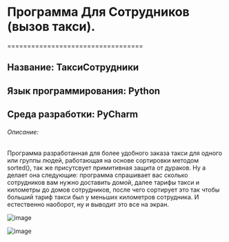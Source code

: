 # Программа Для Сотрудников (вызов такси).
==================================
## Название: ТаксиСотрудники


## Язык программирования: Python


## Среда разработки: PyCharm


###### Описание:
Программа разработанная для более удобного заказа такси для одного или группы людей, работающая на основе сортировки методом sorted(), так же присутсвует примитивная защита от дураков. Ну а делает она следующие: программа спрашивает вас сколько сотрудников вам нужно доставить домой, далее тарифы такси и километры до домов сотрудников, после чего сортирует это так чтобы больший тариф такси был у меньших километров сотрудника. И естественно наоборот, ну и выводит это все на экран.

![image](https://user-images.githubusercontent.com/89925844/136708864-a4de71f8-2583-4f49-903d-f65a675ce6f1.png)





![image](https://user-images.githubusercontent.com/89925844/136708906-e196cb33-77da-4648-a41a-5ce615bd3f40.png)
